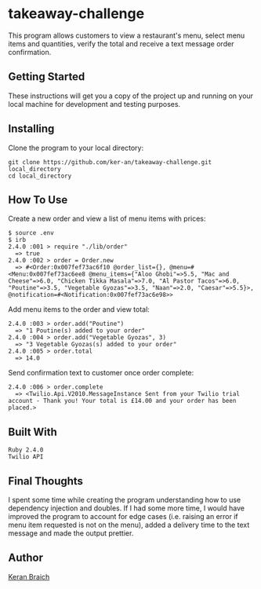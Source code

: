 # takeaway-challenge

This program allows customers to view a restaurant's menu, select menu items and quantities, verify the total and receive a text message order confirmation.

## Getting Started

These instructions will get you a copy of the project up and running on your local machine for development and testing purposes.


## Installing

Clone the program to your local directory:

```
git clone https://github.com/ker-an/takeaway-challenge.git local_directory
cd local_directory
```

## How To Use

Create a new order and view a list of menu items with prices:

```
$ source .env
$ irb
2.4.0 :001 > require "./lib/order"
  => true
2.4.0 :002 > order = Order.new
  => #<Order:0x007fef73ac6f10 @order_list={}, @menu=#<Menu:0x007fef73ac6ee8 @menu_items={"Aloo Ghobi"=>5.5, "Mac and Cheese"=>6.0, "Chicken Tikka Masala"=>7.0, "Al Pastor Tacos"=>6.0, "Poutine"=>3.5, "Vegetable Gyozas"=>3.5, "Naan"=>2.0, "Caesar"=>5.5}>, @notification=#<Notification:0x007fef73ac6e98>>
```
Add menu items to the order and view total:

```
2.4.0 :003 > order.add("Poutine")
  => "1 Poutine(s) added to your order"
2.4.0 :004 > order.add("Vegetable Gyozas", 3)
  => "3 Vegetable Gyozas(s) added to your order"
2.4.0 :005 > order.total
  => 14.0
```

Send confirmation text to customer once order complete:

```
2.4.0 :006 > order.complete
  => <Twilio.Api.V2010.MessageInstance Sent from your Twilio trial account - Thank you! Your total is £14.00 and your order has been placed.>
```

## Built With

```
Ruby 2.4.0
Twilio API
```

## Final Thoughts

I spent some time while creating the program understanding how to use dependency injection and doubles. If I had some more time, I would have improved the program to account for edge cases (i.e. raising an error if menu item requested is not on the menu), added a delivery time to the text message and made the output prettier.

## Author

[Keran Braich](https://github.com/ker-an)
